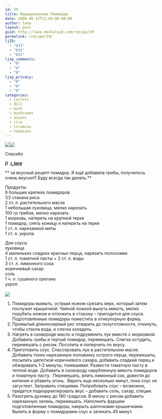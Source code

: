 ```yaml
---
id: 29
title: Фаршированные Помидоры
date: 2008-06-12T11:03:00-08:00
author: lana
layout: post
guid: http://lana.moskalyuk.com/recipe/29
permalink: /recipe/29/
ljID:
  - "631"
  - "631"
  - "631"
ljxp_comments:
  - "0"
  - "0"
  - "0"
ljxp_privacy:
  - "0"
  - "0"
  - "0"
categories:
  - carrots
  - dill
  - mint
  - mushrooms
  - onions
  - rice
  - tiramisu
  - tomatoes
---
```

_**![](http://farm4.static.flickr.com/3097/2573434118_2a36f3e5a6.jpg?v=0)**_![](http://farm4.static.flickr.com/3044/2573437796_a634f10640.jpg?v=0) 

Спасибо

<div class="ljuser">
  <strong><em><a href="http://i-lara.livejournal.com/profile"><img loading="lazy" style="border: 0pt none;vertical-align: bottom;padding-right: 1px" src="http://p-stat.livejournal.com/img/userinfo.gif" alt="[info]" width="17" height="17" /></a><a href="http://i-lara.livejournal.com/">i_lara</a></em></strong>
</div>

** за вкусный рецепт помидор. Я ещё добавила грибы, получилось очень вкусно!!! Буду всегда так делать.**

Продукты:  
6 больших крепких помидоров  
1/2 стакана риса  
2 ст. л. растительного масла  
1 небольшая луковица, мелко нарезать  
100 гр грибов, мелко нарезать  
1 морковь, натереть на крупной терке  
1 помидор, снять кожицу и натереть на терке   
1 ст. л. нарезанной мяты  
1 ст. л. укропа

Для соуса:  
луковица  
4 маленьких сладких красных перца, нарезать полосками  
1 ст. л. томатной пасты + 2 ст. л. воды  
3 ст. л. лимонного сока  
коричневый сахар  
соль  
1 ч. л. сушеного орегано  
укроп  
   
![](http://farm4.static.flickr.com/3071/2573435996_e912cb52a6.jpg?v=0) 

1. Помидоры вымыть, острым ножом срезать верх, который затем послужит крышечкой. Чайной ложкой вынуть мякоть, мелко порубить ножом и отложить в сторону – пригодится для соуса. Подготовленные помидоры поместить в огнеупорную форму.   
2. Промытый длиннозерный рис отварить до полуготовности, откинуть, чтобы стекла вода, и слегка охладить.  
3. Нагреть в сковороде масло и подрумянить лук вместе с морковкой. Добавить грибы и тертый помидор, перемешать. Слегка остудить, перемешать с рисом. Посолить и поперчить по вкусу.  
4. Приготовить соус. Спассеровать лук в растительном масле. Добавить тонко нарезанную половинку острого перца, перемешать; посыпать щепоткой коричневого сахара, добавить сладкий перец и обжаривать 1-2 минуты, помешивая. Развести томатную пасту в теплой воде. Добавить в сковороду нарубленную мякоть помидоров и томатную пасту.  Перемешать, влить лимонный сок, довести до кипения и убавить огонь.  Варить еще несколько минут, пока соус не загустеет. Заправить специями. Попробовать соус – возможно, придется подкорректировать вкус &#8211; добавить соль, сахар, специи.  
5. Разогреть духовку до 180 градусов. В миску с рисом добавить нарезанную зелень, перемешать. Наполнить фаршем подготовленные помидоры, накрыть шапочками-крышечками. Вылить в форму с помидорами соус и запекать 45 минут.
